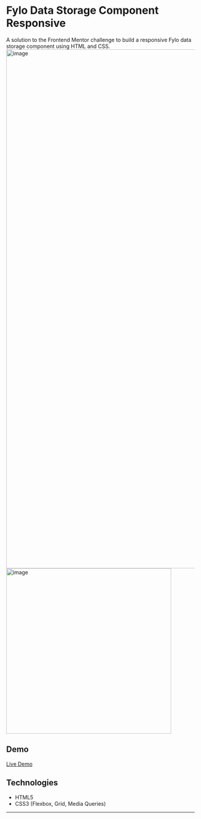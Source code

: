 # Fylo Data Storage Component Responsive

A solution to the Frontend Mentor challenge to build a responsive Fylo data storage component using HTML and CSS.
<img width="1384" alt="image" src="https://github.com/user-attachments/assets/2ea658c9-0ff6-42da-a61e-31eb2c194595" />
<img width="441" alt="image" src="https://github.com/user-attachments/assets/5b6efb37-5c21-4a51-b3db-ca7069366265" />


## Demo

[Live Demo](https://rdz-storage-component.netlify.app/)

## Technologies

- HTML5  
- CSS3 (Flexbox, Grid, Media Queries)  
---
